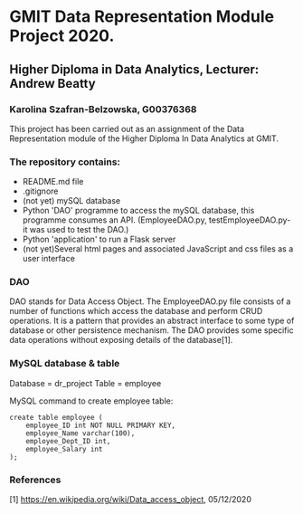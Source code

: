 # GMIT Data Representation Module Project 2020.
## Higher Diploma in Data Analytics, Lecturer: Andrew Beatty
### Karolina Szafran-Belzowska, G00376368

This project has been carried out as an assignment of the Data Representation module of the Higher Diploma In Data Analytics at GMIT.

### The repository contains:


- README.md file
- .gitignore
- (not yet) mySQL database
- Python 'DAO' programme to access the mySQL database, this programme consumes an API. (EmployeeDAO.py, testEmployeeDAO.py- it was used to test the DAO.)
- Python 'application' to run a Flask server
- (not yet)Several html pages and associated JavaScript and css files as a user interface



### DAO
DAO stands for Data Access Object. The EmployeeDAO.py file consists of a number of functions which access the database and perform CRUD operations. 
It is a pattern that provides an abstract interface to some type of database or other persistence mechanism. The DAO provides some specific data operations without exposing details of the database[1].

###

### MySQL database & table
Database = dr_project
Table = employee

MySQL command to create employee table:
```
create table employee (
    employee_ID int NOT NULL PRIMARY KEY,
    employee_Name varchar(100),
    employee_Dept_ID int,
    employee_Salary int
);
```









### References
[1] https://en.wikipedia.org/wiki/Data_access_object, 05/12/2020
